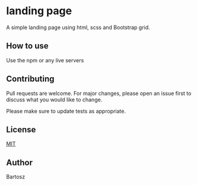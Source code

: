 # landing page 

A simple landing page using html, scss and Bootstrap grid.

## How to use

Use the npm or any live servers


## Contributing
Pull requests are welcome. For major changes, please open an issue first to discuss what you would like to change.

Please make sure to update tests as appropriate.

## License
[MIT](https://choosealicense.com/licenses/mit/)

## Author

Bartosz
